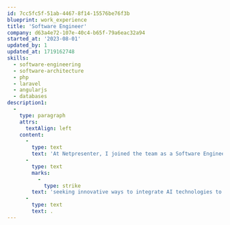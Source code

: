 ```yaml
---
id: 7cc5fc5f-51ab-4467-8f14-15576be76f3b
blueprint: work_experience
title: 'Software Engineer'
company: d63a4e72-107e-40c4-b65f-79a6eac32a94
started_at: '2023-08-01'
updated_by: 1
updated_at: 1719162748
skills:
  - software-engineering
  - software-architecture
  - php
  - laravel
  - angularjs
  - databases
description1:
  -
    type: paragraph
    attrs:
      textAlign: left
    content:
      -
        type: text
        text: 'At Netpresenter, I joined the team as a Software Engineer with the additional role of AI Consultant. My primary responsibilities included application development using Laravel and Doctrine, where I focused on creating efficient and scalable web applications. I was also heavily involved in software design and architecture, ensuring our solutions were robust and well-structured. In addition to development and design, I handled bug fixing, maintaining the reliability and performance of our applications. As an AI Consultant, I explored opportunities for in-house AI development, '
      -
        type: text
        marks:
          -
            type: strike
        text: 'seeking innovative ways to integrate AI technologies to enhance our products'
      -
        type: text
        text: .
---
```

